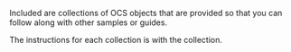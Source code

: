 Included are collections of OCS objects that are provided so that you can follow along with other samples or guides.

The instructions for each collection is with the collection.
